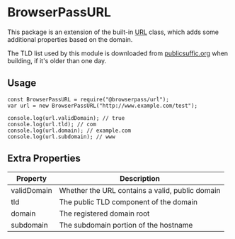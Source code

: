 # BrowserPassURL

This package is an extension of the built-in [URL][1] class, which adds some additional properties based on the domain.

The TLD list used by this module is downloaded from [publicsuffic.org][2] when building, if it's older than one day.

[1]: https://developer.mozilla.org/en-US/docs/Web/API/URL
[2]: https://publicsuffix.org/

## Usage

```JS
const BrowserPassURL = require("@browserpass/url");
var url = new BrowserPassURL("http://www.example.com/test");

console.log(url.validDomain); // true
console.log(url.tld); // com
console.log(url.domain); // example.com
console.log(url.subdomain); // www
```

## Extra Properties

| Property    | Description                                     |
| ----------- | ----------------------------------------------- |
| validDomain | Whether the URL contains a valid, public domain |
| tld         | The public TLD component of the domain          |
| domain      | The registered domain root                      |
| subdomain   | The subdomain portion of the hostname           |
